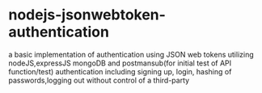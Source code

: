 # nodejs-jsonwebtoken-authentication
a basic implementation of authentication using JSON web tokens utilizing nodeJS,expressJS mongoDB and postmansub(for initial test of API function/test)
authentication including signing up, login, hashing of passwords,logging out without control of a third-party
